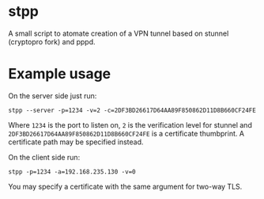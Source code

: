 # stpp
A small script to atomate creation of a VPN tunnel based on stunnel (cryptopro fork) and pppd.

# Example usage
On the server side just run:

`stpp --server -p=1234 -v=2 -c=2DF3BD26617D64AA89F850862D11D8B660CF24FE`

Where `1234` is the port to listen on, `2` is the verification level for stunnel and `2DF3BD26617D64AA89F850862D11D8B660CF24FE` is a certificate thumbprint. A certificate path may be specified instead.

On the client side run:

`stpp -p=1234 -a=192.168.235.130 -v=0`

You may specify a certificate with the same argument for two-way TLS.
